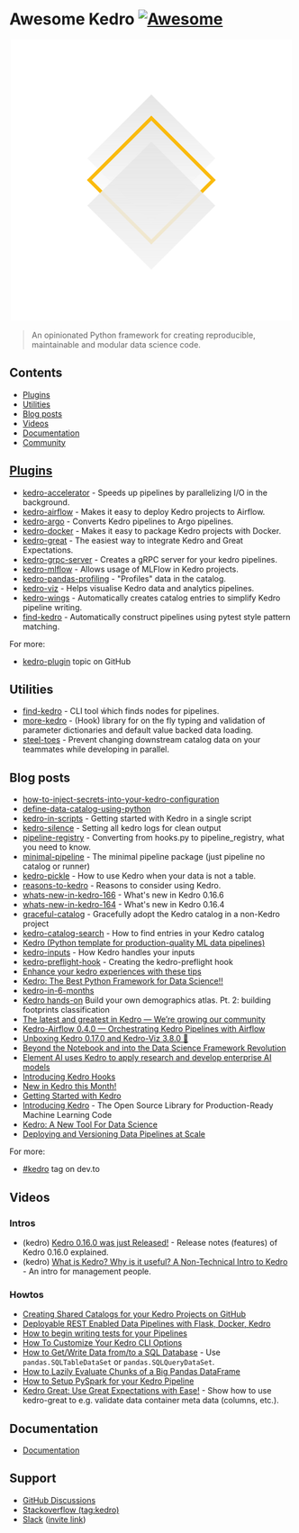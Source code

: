 # Awesome Kedro [![Awesome](https://awesome.re/badge.svg)](https://github.com/sindresorhus/awesome#readme) 

<div align="center"><img width="500" src="kedro_icon_no-type_whitebg.svg" alt="kedro logo"></div>

> An opinionated Python framework for creating reproducible, maintainable and modular data science code.

## Contents

- [Plugins](#plugins)
- [Utilities](#utilities)
- [Blog posts](#blog-posts)
- [Videos](#videos)
- [Documentation](#documentation)
- [Community](#community)

## [Plugins](https://kedro.readthedocs.io/en/stable/07_extend_kedro/05_plugins.html)

- [kedro-accelerator](https://github.com/deepyaman/kedro-accelerator/) - Speeds up pipelines by parallelizing I/O in the background.
- [kedro-airflow](https://pypi.org/project/kedro-airflow/) - Makes it easy to deploy Kedro projects to Airflow.
- [kedro-argo](https://pypi.org/project/kedro-argo/) - Converts Kedro pipelines to Argo pipelines.
- [kedro-docker](https://pypi.org/project/kedro-docker/) - Makes it easy to package Kedro projects with Docker.
- [kedro-great](https://github.com/tamsanh/kedro-great) - The easiest way to integrate Kedro and Great Expectations.
- [kedro-grpc-server](https://pypi.org/project/kedro-grpc-server/) - Creates a gRPC server for your kedro pipelines.
- [kedro-mlflow](https://pypi.org/project/kedro-mlflow/) - Allows usage of MLFlow in Kedro projects.
- [kedro-pandas-profiling](https://pypi.org/project/kedro-pandas-profiling/) - "Profiles" data in the catalog.
- [kedro-viz](https://pypi.org/project/kedro-viz/) - Helps visualise Kedro data and analytics pipelines.
- [kedro-wings](https://pypi.org/project/kedro-wings/) - Automatically creates catalog entries to simplify Kedro pipeline writing.
- [find-kedro](https://github.com/WaylonWalker/find-kedro) - Automatically construct pipelines using pytest style pattern matching.

For more:
- [kedro-plugin](https://github.com/topics/kedro-plugin) topic on GitHub

## Utilities

- [find-kedro](https://pypi.org/project/find-kedro/) - CLI tool ẃhich finds nodes for pipelines.
- [more-kedro](https://pypi.org/project/more-kedro/) - (Hook) library for on the fly typing and validation of parameter dictionaries and default value backed data loading.
- [steel-toes](https://pypi.org/project/steel-toes/) - Prevent changing downstream catalog data on your teammates while developing in parallel.

## Blog posts
- [how-to-inject-secrets-into-your-kedro-configuration](https://kedrozerotohero.com/programming-patterns/how-to-inject-secrets-into-your-kedro-configuration)
- [define-data-catalog-using-python](https://kedrozerotohero.com/experiments/define-data-catalog-using-python)
- [kedro-in-scripts](https://waylonwalker.com/kedro-in-scripts/) - Getting started with Kedro in a single script
- [kedro-silence](https://waylonwalker.com/kedro-silence/) - Setting all kedro logs for clean output
- [pipeline-registry](https://waylonwalker.com/kedro-pipeline-registry/) - Converting from hooks.py to pipeline_registry, what you need to know.
- [minimal-pipeline](https://waylonwalker.com/minimal-kedro-pipeline/) - The minimal pipeline package (just pipeline no catalog or runner)
- [kedro-pickle](https://waylonwalker.com/kedro-pickle/) - How to use Kedro when your data is not a table.
- [reasons-to-kedro](https://waylonwalker.com/reasons-to-kedro/) - Reasons to consider using Kedro.
- [whats-new-in-kedro-166](https://waylonwalker.com/whats-new-in-kedro-0166/) - What's new in Kedro 0.16.6
- [whats-new-in-kedro-164](https://waylonwalker.com/whats-new-in-kedro-0164/) - What's new in Kedro 0.16.4
- [graceful-catalog](https://waylonwalker.com/graceful-kedro-catalog/) - Gracefully adopt the Kedro catalog in a non-Kedro project
- [kedro-catalog-search](https://waylonwalker.com/kedro-catalog-search/) - How to find entries in your Kedro catalog
- [Kedro (Python template for production-quality ML data pipelines)](https://wilsonmar.github.io/kedro/)
- [kedro-inputs](https://waylonwalker.com/kedro-inputs/) - How Kedro handles your inputs
- [kedro-preflight-hook](https://waylonwalker.com/creating-the-kedro-preflight-hook/) - Creating the kedro-preflight hook
- [Enhance your kedro experiences with these tips](https://towardsdatascience.com/enhance-your-kedro-experiences-with-these-tips-3036c3b7564)
- [Kedro: The Best Python Framework for Data Science!!](https://jlgjosue.medium.com/kedro-the-best-python-framework-for-data-science-fda6d8503646)
- [kedro-in-6-months](https://towardsdatascience.com/kedro-6-months-in-138c27aed13b)
- [Kedro hands-on](https://towardsdatascience.com/kedro-hands-on-build-your-own-demographics-atlas-pt-2-building-footprints-classification-8c48060e5c1a) Build your own demographics atlas. Pt. 2: building footprints classification
- [The latest and greatest in Kedro — We’re growing our community](https://quantumblack.medium.com/the-latest-and-greatest-in-kedro-were-growing-our-community-c868825b0cb4)
- [Kedro-Airflow 0.4.0 — Orchestrating Kedro Pipelines with Airflow](https://medium.com/quantumblack/kedro-airflow-0-4-0-orchestrating-kedro-pipelines-with-airflow-23fb1283f24d)
- [Unboxing Kedro 0.17.0 and Kedro-Viz 3.8.0 🎁](https://medium.com/quantumblack/unboxing-kedro-0-17-0-and-kedro-viz-3-8-0-dfdbdb024289)
- [Beyond the Notebook and into the Data Science Framework Revolution](https://medium.com/quantumblack/beyond-the-notebook-and-into-the-data-science-framework-revolution-a7fd364ab9c4)
- [Element AI uses Kedro to apply research and develop enterprise AI models](https://medium.com/quantumblack/element-ai-uses-kedro-to-apply-research-and-develop-enterprise-ai-models-bbbf2e3ff722)
- [Introducing Kedro Hooks](https://medium.com/quantumblack/introducing-kedro-hooks-fd5bc4c03ff5)
- [New in Kedro this Month!](https://medium.com/quantumblack/new-in-kedro-this-month-991a1fb50cb4)
- [Getting Started with Kedro](https://medium.com/quantumblack/getting-started-with-kedro-67edcc316f6a)
- [Introducing Kedro](https://medium.com/quantumblack/introducing-kedro-the-open-source-library-for-production-ready-machine-learning-code-d1c6d26ce2cf) - The Open Source Library for Production-Ready Machine Learning Code
- [Kedro: A New Tool For Data Science](https://towardsdatascience.com/kedro-prepare-to-pimp-your-pipeline-f8f68c263466)
- [Deploying and Versioning Data Pipelines at Scale](https://medium.com/quantumblack/deploying-and-versioning-data-pipelines-at-scale-942b1d81b5f5)

For more:
- [#kedro](https://dev.to/t/kedro) tag on dev.to

## Videos

### Intros

- (kedro) [Kedro 0.16.0 was just Released!](https://www.youtube.com/watch?v=HxU6SL14jc4) - Release notes (features) of Kedro 0.16.0 explained.
- (kedro) [What is Kedro? Why is it useful? A Non-Technical Intro to Kedro](https://www.youtube.com/watch?v=dAtZiyQeN8Y) - An intro for management people.

### Howtos

- [Creating Shared Catalogs for your Kedro Projects on GitHub](https://www.youtube.com/watch?v=GwSj64Uqnhk)
- [Deployable REST Enabled Data Pipelines with Flask, Docker, Kedro](https://www.youtube.com/watch?v=z7MIq-B4hPA)
- [How to begin writing tests for your Pipelines](https://www.youtube.com/watch?v=3pF0lZfmvOM)
- [How To Customize Your Kedro CLI Options](https://www.youtube.com/watch?v=euuXz6RLKVE)
- [How to Get/Write Data from/to a SQL Database](https://www.youtube.com/watch?v=24_Acr0oLaQ) - Use `pandas.SQLTableDataSet` or `pandas.SQLQueryDataSet`.
- [How to Lazily Evaluate Chunks of a Big Pandas DataFrame](https://www.youtube.com/watch?v=cbZ4cxCtLZc)
- [How to Setup PySpark for your Kedro Pipeline](https://www.youtube.com/watch?v=vYBMpPZep6E)
- [Kedro Great: Use Great Expectations with Ease!](https://www.youtube.com/watch?v=VY_AO0__oIE) - Show how to use kedro-great to e.g. validate data container meta data (columns, etc.).

## Documentation

- [Documentation](kedro.readthedocs.io)

## Support

- [GitHub Discussions](https://github.com/kedro-org/kedro/discussions/)
- [Stackoverflow (tag:kedro)](https://stackoverflow.com/questions/tagged/kedro)
- [Slack](https://kedro-org.slack.com/) ([invite link](https://slack.kedro.org))
